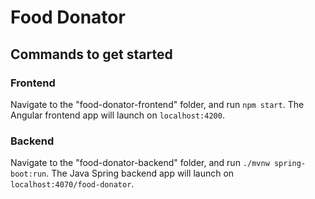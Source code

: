 # Food Donator
## Commands to get started
### Frontend
Navigate to the "food-donator-frontend" folder, and run `npm start`. The Angular frontend app will launch on `localhost:4200`.
### Backend
Navigate to the "food-donator-backend" folder, and run `./mvnw spring-boot:run`. The Java Spring backend app will launch on `localhost:4070/food-donator`.
